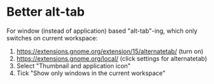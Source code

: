 # Better alt-tab

For window (instead of application) based "alt-tab"-ing, which only switches on current workspace:

1. https://extensions.gnome.org/extension/15/alternatetab/ (turn on)
2. https://extensions.gnome.org/local/ (click settings for alternatetab)
3. Select "Thumbnail and application icon"
4. Tick "Show only windows in the current workspace"